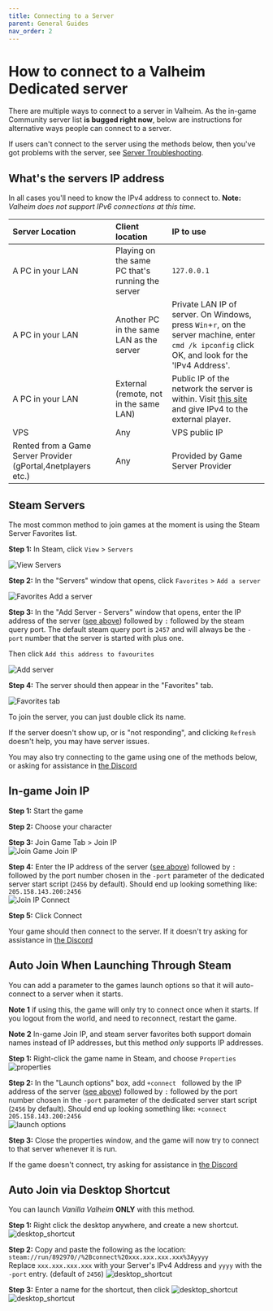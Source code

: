 ```yaml
---
title: Connecting to a Server
parent: General Guides
nav_order: 2
---
```


# How to connect to a Valheim Dedicated server

There are multiple ways to connect to a server in Valheim. As the in-game Community server list **is bugged right now**, below are instructions for alternative ways people can connect to a server.

If users can't connect to the server using the methods below, then you've got problems with the server, see [Server Troubleshooting](serverTroubleshooting.md).


## What's the servers IP address
In all cases you'll need to know the IPv4 address to connect to.
**Note:** *Valheim does not support IPv6 connections at this time.*

| Server Location | Client location | IP to use |
|:--------------|:--------------|:---------|
| A PC in your LAN | Playing on the same PC that's running the server | `127.0.0.1` |
| A PC in your LAN | Another PC in the same LAN as the server | Private LAN IP of server. On Windows, press `Win`+`r`, on the server machine, enter `cmd /k ipconfig` click OK, and look for the 'IPv4 Address'. |
| A PC in your LAN | External (remote, not in the same LAN) | Public IP of the network the server is within. Visit [this site](https://whatismyipaddress.com/) and give IPv4 to the external player. |
| VPS | Any | VPS public IP |
| Rented from a Game Server Provider (gPortal,4netplayers etc.) | Any | Provided by Game Server Provider |


## Steam Servers
The most common method to join games at the moment is using the Steam Server Favorites list.

**Step 1:** In Steam, click `View` > `Servers`

![View Servers](/assets/steamServers1.png)

**Step 2:** In the "Servers" window that opens, click `Favorites` > `Add a server`

![Favorites Add a server](/assets/steamServers2.png)

**Step 3:** In the "Add Server - Servers" window that opens, enter the IP address of the server ([see above](#whats-the-servers-ip-address)) followed by `:` followed by the steam query port. The default steam query port is `2457` and will always be the `-port` number that the server is started with plus one.

Then click `Add this address to favourites`

![Add server](/assets/steamServers3.png)

**Step 4:** The server should then appear in the "Favorites" tab.

![Favorites tab](/assets/steamServers4.png)


To join the server, you can just double click its name.

If the server doesn't show up, or is "not responding", and clicking `Refresh` doesn't help, you may have server issues.

You may also try connecting to the game using one of the methods below, or asking for assistance in [the Discord]


## In-game Join IP

**Step 1:** Start the game

**Step 2:** Choose your character

**Step 3:** Join Game Tab > Join IP\
![Join Game Join IP](/assets/inGameJoinIP1.jpg)

**Step 4:** Enter the IP address of the server ([see above](#whats-the-servers-ip-address)) followed by `:` followed by the port number chosen in the `-port` parameter of the dedicated server start script (`2456` by default). Should end up looking something like: `205.158.143.200:2456`\
![Join IP Connect](/assets/inGameJoinIP2.jpg)

**Step 5:** Click Connect

Your game should then connect to the server. If it doesn't try asking for assistance in [the Discord]


## Auto Join When Launching Through Steam

You can add a parameter to the games launch options so that it will auto-connect to a server when it starts.

**Note 1** if using this, the game will only try to connect once when it starts. If you logout from the world, and need to reconnect, restart the game.

**Note 2** In-game Join IP, and steam server favorites both support domain names instead of IP addresses, but this method *only* supports IP addresses.

**Step 1:** Right-click the game name in Steam, and choose `Properties`\
![properties](/assets/autoConnect1.jpg)

**Step 2:** In the "Launch options" box, add `+connect ` followed by the IP address of the server ([see above](#whats-the-servers-ip-address)) followed by `:` followed by the port number chosen in the `-port` parameter of the dedicated server start script (`2456` by default). Should end up looking something like: `+connect 205.158.143.200:2456`\
![launch options](/assets/autoConnect2.jpg)

**Step 3:** Close the properties window, and the game will now try to connect to that server whenever it is run.

If the game doesn't connect, try asking for assistance in [the Discord]

## Auto Join via Desktop Shortcut
You can launch *Vanilla Valheim* **ONLY** with this method.

**Step 1:** Right click the desktop anywhere, and create a new shortcut.
![desktop_shortcut](../assets/guideGeneral/shortcut_create.png)

**Step 2:** Copy and paste the following as the location: `steam://run/892970//%2Bconnect%20xxx.xxx.xxx.xxx%3Ayyyy`  
Replace `xxx.xxx.xxx.xxx` with your Server's IPv4 Address and `yyyy` with the `-port` entry. (default of `2456`)
![desktop_shortcut](../assets/guideGeneral/shortcut_location.png)

**Step 3:** Enter a name for the shortcut, then click ![desktop_shortcut](../assets/guideGeneral/icon_finish.png)
![desktop_shortcut](../assets/guideGeneral/shortcut_name.png)


[the Discord]: <https://discord.gg/U7Ng93FER8>